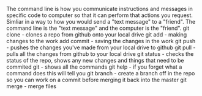The command line is how you communicate instructions and messages in specific code to computer so that it can perform that actions you request. Simliar in a way to how you would send a "text message" to a "friend". The command line is the "text message" and the computer is the "friend".
git clone - clones a repo from github onto your local drive
git add - making changes to the work
add commit - saving the changes in the work
git push - pushes the changes you've made from your local drive to github
git pull - pulls all the changes from github to your local drive
git status - checks the status of the repo, shows any new changes and things that need to be commited
git - shows all the commands
git help - if you forget what a command does this will tell you
git branch - create a branch off in the repo so you can work on a commit before merging it back into the master
git merge - merge files